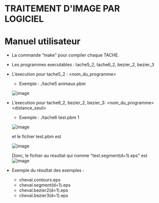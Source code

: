 # TRAITEMENT D'IMAGE PAR LOGICIEL

#	Manuel utilisateur 

- La commande “make” pour compiler chaque TACHE.
- Les programmes executables : tache5_2, tache6_2, bezier_2, bezier_3

- L’execution pour tache5_2 :
     <nom_du_programme> <image>

     + Exemple :
	     ./tache5 animaux.pbm
	     
 	![image](https://user-images.githubusercontent.com/78409997/233903656-a44189e3-0552-44bc-a50f-4218e1b82d23.png)	     

- L’execution pour tache6_2, bezier_2, bezier_3:
     <nom_du_programme> <image> <distance_seuil>


     + Exemple :
	     ./tache6 test.pbm 1

	![image](https://user-images.githubusercontent.com/78409997/233904235-53f693d8-56b2-4645-a16c-bb627fa69235.png)
	
	et le fichier test.pbm est 
	
	
	
	
	
	
	![image](https://user-images.githubusercontent.com/78409997/233904345-db6cb519-aa81-4c1f-b081-ea299a77f4e1.png)
     
     Donc, le fichier au resultat qui nomme "test.segment(d=1).eps" est
	![image](https://user-images.githubusercontent.com/78409997/233904592-6ee9a223-389c-488b-954e-8186301a7bc6.png)

 

- Exemple du résultat des exemples :
     + cheval.contours.eps
     + cheval.segment(d=1).eps
     + cheval.bezier2(d=1).eps
     + cheval.bezier3(d=1).eps
       


